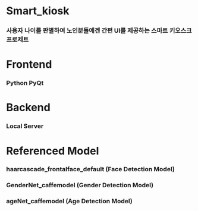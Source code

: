 # Smart_kiosk
### 사용자 나이를 판별하여 노인분들에겐 간편 UI를 제공하는 스마트 키오스크 프로제트


# Frontend
### Python PyQt

# Backend
### Local Server

# Referenced Model
### haarcascade_frontalface_default (Face Detection Model)
### GenderNet_caffemodel (Gender Detection Model)
### ageNet_caffemodel (Age Detection Model) 
